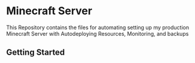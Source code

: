 <h1>Minecraft Server</h1>
<p>This Repository contains the files for automating setting up my production Minecraft Server with Autodeploying Resources, Monitoring, and backups </p>
<h2>Getting Started</h2>

